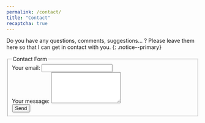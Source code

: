 ```yaml
---
permalink: /contact/
title: "Contact"
recaptcha: true
---
```


<i class="fas fa-info-circle"></i> Do you have any questions, comments, suggestions... ? Please leave them here so that I can get in contact with you.
{: .notice--primary}

<form
  action="https://formspree.io/mrgaproo"
  method="POST"
>
  <fieldset class="form-group">
  <div class="g-recaptcha" data-sitekey="{{site.reCaptcha.siteKey}}">
  </div> 
  <legend>Contact Form</legend>
  <div class="form-group row">
  <label>
    Your email:
    <input type="text" name="_replyto">
  </label><br>
  </div>
  <div class="form-group">
  <label>
    Your message:
    <textarea name="message" rows="5"></textarea>
  </label><br>
  </div>
  <button type="submit" class="btn btn--primary">Send</button>
  </fieldset>
</form>
